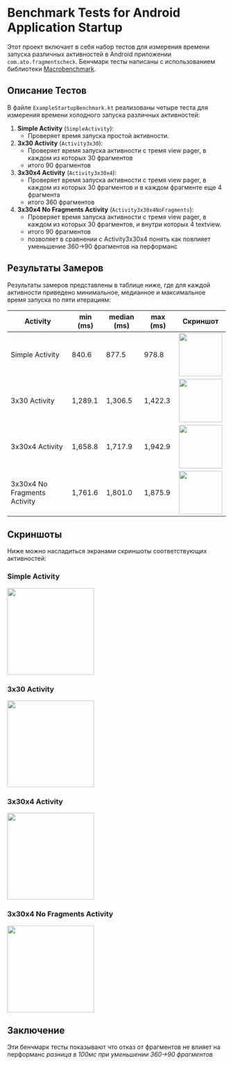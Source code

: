 # Benchmark Tests for Android Application Startup

Этот проект включает в себя набор тестов для измерения времени запуска различных активностей в Android приложении `com.ato.fragmentscheck`. Бенчмарк тесты написаны с использованием библиотеки [Macrobenchmark](https://developer.android.com/studio/profile/macrobenchmark).

## Описание Тестов

В файле `ExampleStartupBenchmark.kt` реализованы четыре теста для измерения времени холодного запуска различных активностей:

1. **Simple Activity** (`SimpleActivity`):
    - Проверяет время запуска простой активности.
2. **3x30 Activity** (`Activity3x30`):
    - Проверяет время запуска активности с тремя view pager, в каждом из которых 30 фрагментов 
    - итого 90 фрагментов
3. **3x30x4 Activity** (`Activity3x30x4`):
    - Проверяет время запуска активности с тремя view pager, в каждом из которых 30 фрагментов и в каждом фрагменте еще 4 фрагмента
    - итого 360 фрагментов
4. **3x30x4 No Fragments Activity** (`Activity3x30x4NoFragments`):
    - Проверяет время запуска активности с тремя view pager, в каждом из которых 30 фрагментов, и внутри которых 4 textview. 
    - итого 90 фрагментов
    - позволяет в сравнении с Activity3x30x4 понять как повлияет уменьшение 360->90 фрагментов на перформанс

## Результаты Замеров

Результаты замеров представлены в таблице ниже, где для каждой активности приведено минимальное, медианное и максимальное время запуска по пяти итерациям:

| Activity                     | min (ms) | median (ms) | max (ms) | Скриншот                                  |
|------------------------------|----------|-------------|----------|-------------------------------------------|
| Simple Activity              | 840.6    | 877.5       | 978.8    | <img src="images/demo0.png" width="100"/> |
| 3x30 Activity                | 1,289.1  | 1,306.5     | 1,422.3  | <img src="images/demo1.png" width="100"/> |
| 3x30x4 Activity              | 1,658.8  | 1,717.9     | 1,942.9  | <img src="images/demo2.png" width="100"/> |
| 3x30x4 No Fragments Activity | 1,761.6  | 1,801.0     | 1,875.9  | <img src="images/demo3.png" width="100"/> |

## Скриншоты

Ниже можно насладиться экранами скриншоты соответствующих активностей:

### Simple Activity
<img src="images/demo0.png" width="200"/>

### 3x30 Activity
<img src="images/demo1.png" width="200"/>

### 3x30x4 Activity
<img src="images/demo2.png" width="200"/>

### 3x30x4 No Fragments Activity
<img src="images/demo3.png" width="200"/>


## Заключение

Эти бенчмарк тесты показывают что отказ от фрагментов не влияет на перформанс 
*разница в 100мс при уменьшении 360->90 фрагментов*